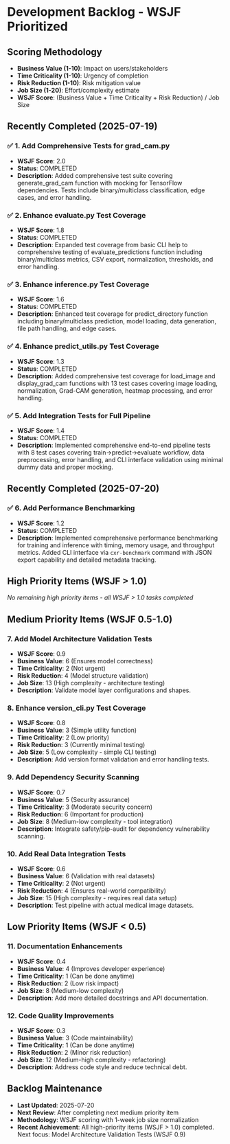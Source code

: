 # Development Backlog - WSJF Prioritized

## Scoring Methodology
- **Business Value (1-10)**: Impact on users/stakeholders
- **Time Criticality (1-10)**: Urgency of completion
- **Risk Reduction (1-10)**: Risk mitigation value
- **Job Size (1-20)**: Effort/complexity estimate
- **WSJF Score**: (Business Value + Time Criticality + Risk Reduction) / Job Size

## Recently Completed (2025-07-19)

### ✅ 1. Add Comprehensive Tests for grad_cam.py
- **WSJF Score**: 2.0 
- **Status**: COMPLETED
- **Description**: Added comprehensive test suite covering generate_grad_cam function with mocking for TensorFlow dependencies. Tests include binary/multiclass classification, edge cases, and error handling.

### ✅ 2. Enhance evaluate.py Test Coverage  
- **WSJF Score**: 1.8
- **Status**: COMPLETED
- **Description**: Expanded test coverage from basic CLI help to comprehensive testing of evaluate_predictions function including binary/multiclass metrics, CSV export, normalization, thresholds, and error handling.

### ✅ 3. Enhance inference.py Test Coverage
- **WSJF Score**: 1.6
- **Status**: COMPLETED  
- **Description**: Enhanced test coverage for predict_directory function including binary/multiclass prediction, model loading, data generation, file path handling, and edge cases.

### ✅ 4. Enhance predict_utils.py Test Coverage
- **WSJF Score**: 1.3
- **Status**: COMPLETED
- **Description**: Added comprehensive test coverage for load_image and display_grad_cam functions with 13 test cases covering image loading, normalization, Grad-CAM generation, heatmap processing, and error handling.

### ✅ 5. Add Integration Tests for Full Pipeline
- **WSJF Score**: 1.4
- **Status**: COMPLETED
- **Description**: Implemented comprehensive end-to-end pipeline tests with 8 test cases covering train→predict→evaluate workflow, data preprocessing, error handling, and CLI interface validation using minimal dummy data and proper mocking.

## Recently Completed (2025-07-20)

### ✅ 6. Add Performance Benchmarking
- **WSJF Score**: 1.2
- **Status**: COMPLETED
- **Description**: Implemented comprehensive performance benchmarking for training and inference with timing, memory usage, and throughput metrics. Added CLI interface via `cxr-benchmark` command with JSON export capability and detailed metadata tracking.

## High Priority Items (WSJF > 1.0)

*No remaining high priority items - all WSJF > 1.0 tasks completed*

## Medium Priority Items (WSJF 0.5-1.0)

### 7. Add Model Architecture Validation Tests
- **WSJF Score**: 0.9
- **Business Value**: 6 (Ensures model correctness)
- **Time Criticality**: 2 (Not urgent)
- **Risk Reduction**: 4 (Model structure validation)
- **Job Size**: 13 (High complexity - architecture testing)
- **Description**: Validate model layer configurations and shapes.

### 8. Enhance version_cli.py Test Coverage
- **WSJF Score**: 0.8
- **Business Value**: 3 (Simple utility function)
- **Time Criticality**: 2 (Low priority)
- **Risk Reduction**: 3 (Currently minimal testing)
- **Job Size**: 5 (Low complexity - simple CLI testing)
- **Description**: Add version format validation and error handling tests.

### 9. Add Dependency Security Scanning
- **WSJF Score**: 0.7
- **Business Value**: 5 (Security assurance)
- **Time Criticality**: 3 (Moderate security concern)
- **Risk Reduction**: 6 (Important for production)
- **Job Size**: 8 (Medium-low complexity - tool integration)
- **Description**: Integrate safety/pip-audit for dependency vulnerability scanning.

### 10. Add Real Data Integration Tests
- **WSJF Score**: 0.6
- **Business Value**: 6 (Validation with real datasets)
- **Time Criticality**: 2 (Not urgent)
- **Risk Reduction**: 4 (Ensures real-world compatibility)
- **Job Size**: 15 (High complexity - requires real data setup)
- **Description**: Test pipeline with actual medical image datasets.

## Low Priority Items (WSJF < 0.5)

### 11. Documentation Enhancements
- **WSJF Score**: 0.4
- **Business Value**: 4 (Improves developer experience)
- **Time Criticality**: 1 (Can be done anytime)
- **Risk Reduction**: 2 (Low risk impact)
- **Job Size**: 8 (Medium-low complexity)
- **Description**: Add more detailed docstrings and API documentation.

### 12. Code Quality Improvements
- **WSJF Score**: 0.3
- **Business Value**: 3 (Code maintainability)
- **Time Criticality**: 1 (Can be done anytime)
- **Risk Reduction**: 2 (Minor risk reduction)
- **Job Size**: 12 (Medium-high complexity - refactoring)
- **Description**: Address code style and reduce technical debt.

## Backlog Maintenance
- **Last Updated**: 2025-07-20
- **Next Review**: After completing next medium priority item
- **Methodology**: WSJF scoring with 1-week job size normalization
- **Recent Achievement**: All high-priority items (WSJF > 1.0) completed. Next focus: Model Architecture Validation Tests (WSJF 0.9)